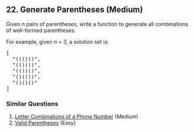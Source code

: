 ## 22. Generate Parentheses (Medium)

<p>
Given <i>n</i> pairs of parentheses, write a function to generate all combinations of well-formed parentheses.
</p>

<p>
For example, given <i>n</i> = 3, a solution set is:
</p>
<pre>
[
  "((()))",
  "(()())",
  "(())()",
  "()(())",
  "()()()"
]
</pre>

### Similar Questions
  1. [Letter Combinations of a Phone Number](https://github.com/openset/leetcode/tree/master/solution/letter-combinations-of-a-phone-number) (Medium)
  1. [Valid Parentheses](https://github.com/openset/leetcode/tree/master/solution/valid-parentheses) (Easy)
